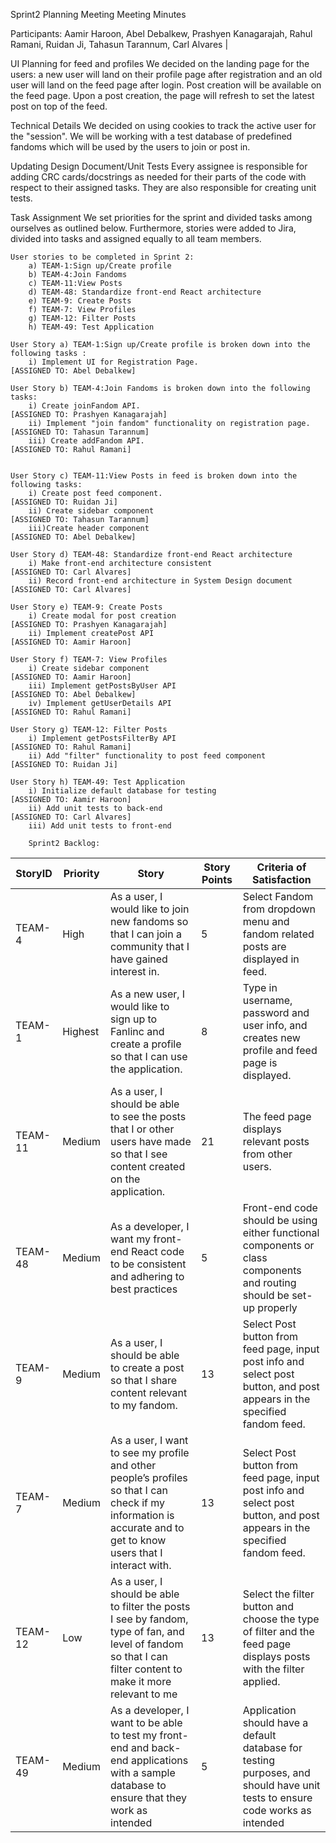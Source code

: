 Sprint2 Planning Meeting 
Meeting Minutes
	
Participants:
	Aamir Haroon, 
	Abel Debalkew, 
	Prashyen Kanagarajah, 
	Rahul Ramani, 
	Ruidan Ji, 
	Tahasun Tarannum, 
	Carl Alvares                                                     |

UI Planning for feed and profiles
We decided on the landing page for the users: a new user will land on their profile page after registration and an old user will land on the feed page after login. Post creation will be available on the feed page. Upon a post creation, the page will refresh to set the latest post on top of the feed.

Technical Details
We decided on using cookies to track the active user for the "session". We will be working with a test database of predefined fandoms which will be used by the users to join or post in.

Updating Design Document/Unit Tests
Every assignee is responsible for adding CRC cards/docstrings as needed for their parts of the code with respect to their assigned tasks. They are also responsible for creating unit tests. 

Task Assignment
We set priorities for the sprint and divided tasks among ourselves as outlined below. Furthermore, stories were added to Jira, divided into tasks and assigned equally to all team members.


	User stories to be completed in Sprint 2:
		a) TEAM-1:Sign up/Create profile
		b) TEAM-4:Join Fandoms
		c) TEAM-11:View Posts
		d) TEAM-48: Standardize front-end React architecture
		e) TEAM-9: Create Posts
		f) TEAM-7: View Profiles
		g) TEAM-12: Filter Posts
		h) TEAM-49: Test Application

	User Story a) TEAM-1:Sign up/Create profile is broken down into the following tasks :
		i) Implement UI for Registration Page.					            [ASSIGNED TO: Abel Debalkew]

	User Story b) TEAM-4:Join Fandoms is broken down into the following tasks:
		i) Create joinFandom API. 		                                            [ASSIGNED TO: Prashyen Kanagarajah]
		ii) Implement "join fandom" functionality on registration page. 	            [ASSIGNED TO: Tahasun Tarannum]
		iii) Create addFandom API. 		                                            [ASSIGNED TO: Rahul Ramani]


	User Story c) TEAM-11:View Posts in feed is broken down into the following tasks:
		i) Create post feed component.                                                      [ASSIGNED TO: Ruidan Ji]
		ii) Create sidebar component                                                        [ASSIGNED TO: Tahasun Tarannum]
		iii)Create header component                                                         [ASSIGNED TO: Abel Debalkew]
		
	User Story d) TEAM-48: Standardize front-end React architecture
		i) Make front-end architecture consistent                                           [ASSIGNED TO: Carl Alvares]
		ii) Record front-end architecture in System Design document                         [ASSIGNED TO: Carl Alvares]
		
	User Story e) TEAM-9: Create Posts
		i) Create modal for post creation                                                   [ASSIGNED TO: Prashyen Kanagarajah]
		ii) Implement createPost API                                                        [ASSIGNED TO: Aamir Haroon]
		
	User Story f) TEAM-7: View Profiles
		i) Create sidebar component                                                         [ASSIGNED TO: Aamir Haroon]
		iii) Implement getPostsByUser API                                                   [ASSIGNED TO: Abel Debalkew]
		iv) Implement getUserDetails API                                                    [ASSIGNED TO: Rahul Ramani]
		
	User Story g) TEAM-12: Filter Posts
		i) Implement getPostsFilterBy API                                                   [ASSIGNED TO: Rahul Ramani]
		ii) Add "filter" functionality to post feed component                               [ASSIGNED TO: Ruidan Ji]
		
	User Story h) TEAM-49: Test Application
		i) Initialize default database for testing                                          [ASSIGNED TO: Aamir Haroon]
		ii) Add unit tests to back-end                                                      [ASSIGNED TO: Carl Alvares]
		iii) Add unit tests to front-end

		Sprint2 Backlog:

| StoryID | Priority | Story                                                                                                                                                            | Story Points | Criteria of Satisfaction                                                                                                     |
|---------|----------|------------------------------------------------------------------------------------------------------------------------------------------------------------------|--------------|------------------------------------------------------------------------------------------------------------------------------|
| TEAM-4  | High     | As a user, I would like to join new fandoms so that I can join a community that I have gained interest in.                                                       | 5            | Select Fandom from dropdown menu and fandom related posts are displayed in feed.                                             |
| TEAM-1  | Highest  | As a new user, I would like to sign up to Fanlinc and create a profile so that I can use the application.                                                        | 8            | Type in username, password and user info, and creates new profile and feed page is displayed.                                |
| TEAM-11 | Medium   | As a user, I should be able to see the posts that I or other users have made so that I see content created on the application.                                   | 21           | The feed page displays relevant posts from other users.                                                                      |
| TEAM-48 | Medium   | As a developer, I want my front-end React code to be consistent and adhering to best practices                                                                   | 5            | Front-end code should be using either functional components or class components and routing should be set-up properly        |
| TEAM-9  | Medium   | As a user, I should be able to create a post so that I share content relevant to my fandom.                                                                      | 13           | Select Post button from feed page, input post info and select post button, and post appears in the specified fandom feed.    |
| TEAM-7  | Medium   | As a user, I want to see my profile and other people’s profiles so that I can check if my information is accurate and to get to know users that I interact with. | 13           | Select Post button from feed page, input post info and select post button, and post appears in the specified fandom feed.    |
| TEAM-12 | Low      | As a user, I should be able to filter the posts I see by fandom, type of fan, and level of fandom so that I can filter content to make it more relevant to me    | 13           | Select the filter button and choose the type of filter and the feed page displays posts with the filter applied.             |
| TEAM-49 | Medium   | As a developer, I want to be able to test my front-end and back-end applications with a sample database to ensure that they work as intended                     | 5            | Application should have a default database for testing purposes, and should have unit tests to ensure code works as intended |
